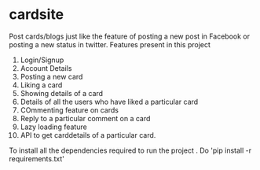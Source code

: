# cardsite
Post cards/blogs just like the feature of posting a new post in Facebook or posting a new status in twitter. 
Features present in this project
1. Login/Signup 
2. Account Details
3. Posting a new card
4. Liking a card
5. Showing details of a card
6. Details of all the users who have liked a particular card
7. COmmenting feature on cards
8. Reply to a particular comment on a card
9. Lazy loading feature
10. API to get carddetails of a particular card.

To install all the dependencies required to run the project . Do 'pip install -r requirements.txt'
